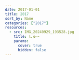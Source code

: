 ```yaml
---
date: 2017-01-01
title: 2017
sort_by: Name
categories: ["2017"]
resources:
  - src: IMG_20240929_193528.jpg
    title: しゅ～
    params:
      cover: true
      hidden: false
---
```

